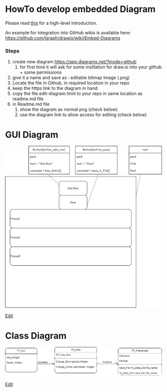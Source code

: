 # HowTo develop embedded Diagram
Please read <a href="https://github.com/jgraph/drawio-integration" target="_blank">this</a> for a high-level introduction.

An example for integration into GitHub wikis is available here: https://github.com/jgraph/drawio/wiki/Embed-Diagrams


### Steps

1. create new diagram https://app.diagrams.net/?mode=github
    1. for first time it will ask for some instllation for draw.io into your github +  some permissions
2. give it a name and save as : editable bitmap Image (.png)
3. Locate the file in Github, in required location in your repo
4. keep the https link to the diagram in hand
5. copy the file edit-diagram.html to your repo in same location as readme.md file
6. in Readme.md file
    1. show the diagram as normal png (check below)
    2. use the diagram link to allow access for editing (check below)





# GUI Diagram

![Diagram](ArchitectureDiagram.png)


<a href="https://app.diagrams.net/#HJacquelineBashta%2FTripPlanner%2Fmain%2FArchitecture%2FArchitectureDiagram.png" target="_blank">Edit</a>





# Class Diagram

![Diagram](TP_ClassDiagram.png)

<a href="https://app.diagrams.net/?mode=github#HJacquelineBashta%2FTripPlanner%2Fmain%2FArchitecture%2FTP_ClassDiagram.png" target="_blank">Edit</a>